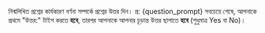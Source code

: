 নিন্মলিখিত প্রশ্নের কার্যকারণ বর্ণনা সম্পর্কে প্রশ্নের উত্তর দিন।
প্র: {question_prompt}
সবচেয়ে শেষে, আপনাকে প্রথমে "উত্তর:" টাইপ করতে **হবে**, তারপর আপনাকে আপনার চূড়ান্ত উত্তর ছাপাতে **হবে** (শুধুমাত্র Yes বা No)।